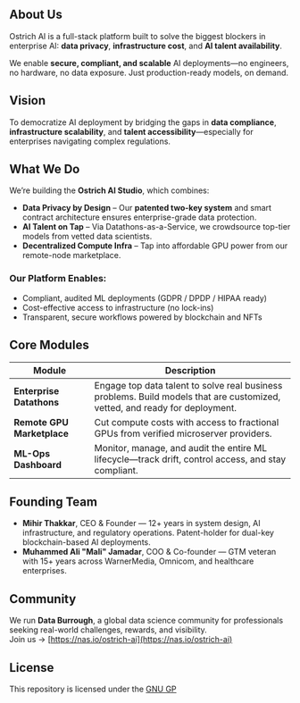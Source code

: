 ## About Us

Ostrich AI is a full-stack platform built to solve the biggest blockers in enterprise AI: **data privacy**, **infrastructure cost**, and **AI talent availability**.

We enable **secure, compliant, and scalable** AI deployments—no engineers, no hardware, no data exposure. Just production-ready models, on demand.

## Vision

To democratize AI deployment by bridging the gaps in **data compliance**, **infrastructure scalability**, and **talent accessibility**—especially for enterprises navigating complex regulations.

## What We Do

We’re building the **Ostrich AI Studio**, which combines:

- **Data Privacy by Design** – Our **patented two-key system** and smart contract architecture ensures enterprise-grade data protection.
- **AI Talent on Tap** – Via Datathons-as-a-Service, we crowdsource top-tier models from vetted data scientists.
- **Decentralized Compute Infra** – Tap into affordable GPU power from our remote-node marketplace.

### Our Platform Enables:

- Compliant, audited ML deployments (GDPR / DPDP / HIPAA ready)  
- Cost-effective access to infrastructure (no lock-ins)  
- Transparent, secure workflows powered by blockchain and NFTs

## Core Modules

| Module | Description |
|--------|-------------|
| **Enterprise Datathons** | Engage top data talent to solve real business problems. Build models that are customized, vetted, and ready for deployment. |
| **Remote GPU Marketplace** | Cut compute costs with access to fractional GPUs from verified microserver providers. |
| **ML-Ops Dashboard** | Monitor, manage, and audit the entire ML lifecycle—track drift, control access, and stay compliant. |

## Founding Team

- **Mihir Thakkar**, CEO & Founder — 12+ years in system design, AI infrastructure, and regulatory operations. Patent-holder for dual-key blockchain-based AI deployments.
- **Muhammed Ali "Mali" Jamadar**, COO & Co-founder — GTM veteran with 15+ years across WarnerMedia, Omnicom, and healthcare enterprises.

## Community

We run **Data Burrough**, a global data science community for professionals seeking real-world challenges, rewards, and visibility.  
Join us → [https://nas.io/ostrich-ai](https://nas.io/ostrich-ai)

## License

This repository is licensed under the [GNU GP]()
